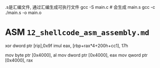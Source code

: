 
.s是汇编文件, 通过汇编生成可执行文件
gcc -S main.c # 会生成 main.s
gcc -c ./main.s -o main.o



# ASM `12_shellcode_asm_assembly.md`

xor dword ptr [rip],0x9f
imul eax, [rbp+rax*4+200h+cc1], 17h

mov  byte ptr [0x4000], al
mov dword ptr [0x4000], eax
mov qword ptr [0x4000], rax
